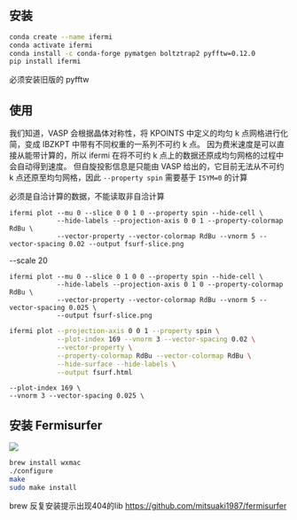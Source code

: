 ## 安装

```bash
conda create --name ifermi
conda activate ifermi
conda install -c conda-forge pymatgen boltztrap2 pyfftw=0.12.0
pip install ifermi
```
必须安装旧版的 pyfftw
## 使用

我们知道，VASP 会根据晶体对称性，将 KPOINTS 中定义的均匀 k 点网格进行化简，变成 IBZKPT 中带有不同权重的一系列不可约 k 点。
因为费米速度是可以直接从能带计算的，所以 ifermi 在将不可约 k 点上的数据还原成均匀网格的过程中会自动得到速度。
但自旋投影信息是只能由 VASP 给出的，它目前无法从不可约 k 点还原至均匀网格，因此 `--property spin` 需要基于 `ISYM=0` 的计算

必须是自洽计算的数据，不能读取非自洽计算

```
ifermi plot --mu 0 --slice 0 0 1 0 --property spin --hide-cell \
            --hide-labels --projection-axis 0 0 1 --property-colormap RdBu \
            --vector-property --vector-colormap RdBu --vnorm 5 --vector-spacing 0.02 --output fsurf-slice.png
```

 --scale 20

```
ifermi plot --mu 0 --slice 0 1 0 0 --property spin --hide-cell \
            --hide-labels --projection-axis 0 1 0 --property-colormap RdBu \
            --vector-property --vector-colormap RdBu --vnorm 5 --vector-spacing 0.025 \
            --output fsurf-slice.png
```




```bash
ifermi plot --projection-axis 0 0 1 --property spin \
            --plot-index 169 --vnorm 3 --vector-spacing 0.02 \
            --vector-property \
            --property-colormap RdBu --vector-colormap RdBu \
            --hide-surface --hide-labels \
            --output fsurf.html
```

```
--plot-index 169 \
--vnorm 3 --vector-spacing 0.025 \
```

## 安装 Fermisurfer
![](https://mitsuaki1987.github.io/fermisurfer/figs/stereogram.png)
```bash
brew install wxmac
./configure
make
sudo make install
```
brew 反复安装提示出现404的lib
https://github.com/mitsuaki1987/fermisurfer

